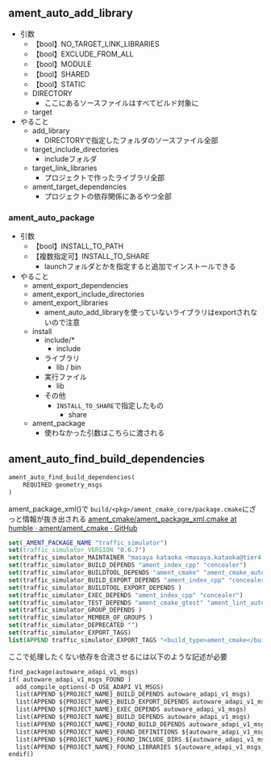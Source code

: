 
## ament_auto_add_library

- 引数
	- 【bool】NO_TARGET_LINK_LIBRARIES
	- 【bool】EXCLUDE_FROM_ALL
	- 【bool】MODULE
	- 【bool】SHARED
	- 【bool】STATIC
	- DIRECTORY
		- ここにあるソースファイルはすべてビルド対象に
	- target
- やること
	- add_library
		- DIRECTORYで指定したフォルダのソースファイル全部
	- target_include_directories
		- includeフォルダ
	- target_link_libraries
		- プロジェクトで作ったライブラリ全部
	- ament_target_dependencies
		- プロジェクトの依存関係にあるやつ全部


### ament_auto_package
- 引数
	- 【bool】INSTALL_TO_PATH
	- 【複数指定可】INSTALL_TO_SHARE
		- launchフォルダとかを指定すると追加でインストールできる
- やること
	- ament_export_dependencies
	- ament_export_include_directories
	- ament_export_libraries
		- ament_auto_add_libraryを使っていないライブラリはexportされないので注意
	- install
		- include/*
			- include
		- ライブラリ
			- lib / bin
		- 実行ファイル
			- lib
		- その他
			- `INSTALL_TO_SHARE`で指定したもの
				- share
	- ament_package
		- 使わなかった引数はこちらに渡される

## ament_auto_find_build_dependencies

```CMakeLists.txt
ament_auto_find_build_dependencies(
	REQUIRED geometry_msgs
)
```

ament_package_xml()で `build/<pkg>/ament_cmake_core/package.cmake`にざっと情報が抜き出される
[ament_cmake/ament_package_xml.cmake at humble · ament/ament_cmake · GitHub](https://github.com/ament/ament_cmake/blob/humble/ament_cmake_core/cmake/core/ament_package_xml.cmake)
```package.cmake
set(_AMENT_PACKAGE_NAME "traffic_simulator")
set(traffic_simulator_VERSION "0.6.7")
set(traffic_simulator_MAINTAINER "masaya kataoka <masaya.kataoka@tier4.jp>")
set(traffic_simulator_BUILD_DEPENDS "ament_index_cpp" "concealer")
set(traffic_simulator_BUILDTOOL_DEPENDS "ament_cmake" "ament_cmake_auto")
set(traffic_simulator_BUILD_EXPORT_DEPENDS "ament_index_cpp" "concealer")
set(traffic_simulator_BUILDTOOL_EXPORT_DEPENDS )
set(traffic_simulator_EXEC_DEPENDS "ament_index_cpp" "concealer")
set(traffic_simulator_TEST_DEPENDS "ament_cmake_gtest" "ament_lint_auto" "ament_cmake_clang_format" "ament_cmake_copyright" "ament_cmake_lint_cmake" "ament_cmake_pep257" "ament_cmake_xmllint")
set(traffic_simulator_GROUP_DEPENDS )
set(traffic_simulator_MEMBER_OF_GROUPS )
set(traffic_simulator_DEPRECATED "")
set(traffic_simulator_EXPORT_TAGS)
list(APPEND traffic_simulator_EXPORT_TAGS "<build_type>ament_cmake</build_type>")
```

ここで処理したくない依存を合流させるには以下のような記述が必要
```CMakeLists.txt
find_package(autoware_adapi_v1_msgs)  
if( autoware_adapi_v1_msgs_FOUND )  
  add_compile_options(-D USE_ADAPI_V1_MSGS)  
  list(APPEND ${PROJECT_NAME}_BUILD_DEPENDS autoware_adapi_v1_msgs)  
  list(APPEND ${PROJECT_NAME}_BUILD_EXPORT_DEPENDS autoware_adapi_v1_msgs)  
  list(APPEND ${PROJECT_NAME}_EXEC_DEPENDS autoware_adapi_v1_msgs)  
  list(APPEND ${PROJECT_NAME}_BUILD_DEPENDS autoware_adapi_v1_msgs)  
  list(APPEND ${PROJECT_NAME}_FOUND_BUILD_DEPENDS autoware_adapi_v1_msgs)  
  list(APPEND ${PROJECT_NAME}_FOUND_DEFINITIONS ${autoware_adapi_v1_msgs_DEFINITIONS})  
  list(APPEND ${PROJECT_NAME}_FOUND_INCLUDE_DIRS ${autoware_adapi_v1_msgs_INCLUDE_DIRS})  
  list(APPEND ${PROJECT_NAME}_FOUND_LIBRARIES ${autoware_adapi_v1_msgs_LIBRARIES})  
endif()
```